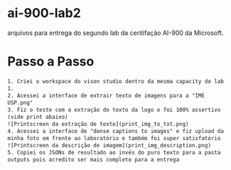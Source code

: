 # ai-900-lab2
 arquivos para entrega do segundo lab da ceritifação AI-900 da Microsoft.

# Passo a Passo
    1. Criei o workspace do vison studio dentro da mesma capacity do lab 1.
    2. Acessei a interface de extrair texto de imagens para a "IME USP.png"
    3. Fiz o teste com a extração do texto da logo e foi 100% assertivo (vide print abaixo)
    ![Printscreen da extração de texto](print_img_to_txt.png)
    4. Acessei a interface de "dense captions to images" e fiz upload da minha foto em frente ao laboratório e também foi super satisfatório
    ![Printscreen da descrição de imagem](print_img_description.png)
    5. Copiei os JSONs de resultado ao invés do puro texto para a pasta outputs pois acredito ser mais completo para a entrega

